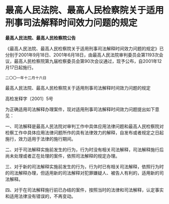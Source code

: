 # 最高人民法院、最高人民检察院关于适用刑事司法解释时间效力问题的规定

**最高人民法院、最高人民检察院公告**

《最高人民法院、最高人民检察院关于适用刑事司法解释时间效力问题的规定》已分别于2001年9月18日、2001年6月18日，由最高人民法院审判委员会第1193次会议，最高人民检察院第九届检察委员会第90次会议通过，现予公布，自2001年12月17日起施行。

    二〇〇一年十二月十六日

最高人民法院、最高人民检察院关于适用刑事司法解释时间效力问题的规定

高检发释字〔2001〕5号

为正确适用司法解释办理案件，现对适用刑事司法解释时间效力问题提出如下意见：

一、司法解释是最高人民法院对审判工作中具体应用法律问题和最高人民检察院对检察工作中具体应用法律问题所作的具有法律效力的解释，自发布或者规定之日起施行，效力适用于法律的施行期间。

二、对于司法解释实施前发生的行为，行为时没有相关司法解释，司法解释施行后尚未处理或者正在处理的案件，依照司法解释的规定办理。

三、对于新的司法解释实施前发生的行为，行为时已有相关司法解释，依照行为时的司法解释办理，但适用新的司法解释对犯罪嫌疑人、被告人有利的，适用新的司法解释。

四、对于在司法解释施行前已办结的案件，按照当时的法律和司法解释，认定事实和适用法律没有错误的，不再变动。
